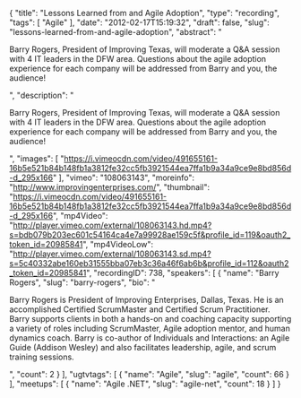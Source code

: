 {
  "title": "Lessons Learned from and Agile Adoption",
  "type": "recording",
  "tags": [
    "Agile"
  ],
  "date": "2012-02-17T15:19:32",
  "draft": false,
  "slug": "lessons-learned-from-and-agile-adoption",
  "abstract": "<p>Barry Rogers, President of Improving Texas, will moderate a Q&amp;A session with 4 IT leaders in the DFW area. Questions about the agile adoption experience for each company will be addressed from Barry and you, the audience!</p>",
  "description": "<p>Barry Rogers, President of Improving Texas, will moderate a Q&amp;A session with 4 IT leaders in the DFW area. Questions about the agile adoption experience for each company will be addressed from Barry and you, the audience!</p>",
  "images": [
    "https://i.vimeocdn.com/video/491655161-16b5e521b84b148fb1a3812fe32cc5fb3921544ea7ffa1b9a34a9ce9e8bd856d-d_295x166"
  ],
  "vimeo": "108063143",
  "moreinfo": "http://www.improvingenterprises.com/",
  "thumbnail": "https://i.vimeocdn.com/video/491655161-16b5e521b84b148fb1a3812fe32cc5fb3921544ea7ffa1b9a34a9ce9e8bd856d-d_295x166",
  "mp4Video": "http://player.vimeo.com/external/108063143.hd.mp4?s=bdb079b203ec601c54164ca4e7a99928ae159c5f&profile_id=119&oauth2_token_id=20985841",
  "mp4VideoLow": "http://player.vimeo.com/external/108063143.sd.mp4?s=5c40332abe160eb31555bba07eb3c36a46f6ab6b&profile_id=112&oauth2_token_id=20985841",
  "recordingID": 738,
  "speakers": [
    {
      "name": "Barry Rogers",
      "slug": "barry-rogers",
      "bio": "<p>Barry Rogers is President of Improving Enterprises, Dallas, Texas. He is an accomplished Certified ScrumMaster and Certified Scrum Practitioner. Barry supports clients in both a hands-on and coaching capacity supporting a variety of roles including ScrumMaster, Agile adoption mentor, and human dynamics coach. Barry is co-author of Individuals and Interactions: an Agile Guide (Addison Wesley) and also facilitates leadership, agile, and scrum training sessions.</p>",
      "count": 2
    }
  ],
  "ugtvtags": [
    {
      "name": "Agile",
      "slug": "agile",
      "count": 66
    }
  ],
  "meetups": [
    {
      "name": "Agile .NET",
      "slug": "agile-net",
      "count": 18
    }
  ]
}